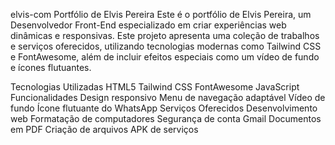 elvis-com
Portfólio de Elvis Pereira
Este é o portfólio de Elvis Pereira, um Desenvolvedor Front-End especializado em criar experiências web dinâmicas e responsivas. Este projeto apresenta uma coleção de trabalhos e serviços oferecidos, utilizando tecnologias modernas como Tailwind CSS e FontAwesome, além de incluir efeitos especiais como um vídeo de fundo e ícones flutuantes.

Tecnologias Utilizadas
HTML5
Tailwind CSS
FontAwesome
JavaScript
Funcionalidades
Design responsivo
Menu de navegação adaptável
Vídeo de fundo
Ícone flutuante do WhatsApp
Serviços Oferecidos
Desenvolvimento web
Formatação de computadores
Segurança de conta Gmail
Documentos em PDF
Criação de arquivos APK de serviços

